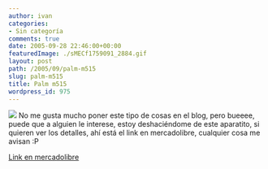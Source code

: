 ```yaml
---
author: ivan
categories:
- Sin categoría
comments: true
date: 2005-09-28 22:46:00+00:00
featuredImage: ./sMECf1759091_2884.gif
layout: post
path: /2005/09/palm-m515
slug: palm-m515
title: Palm m515
wordpress_id: 975
---
```


[![](https://www.mercadolibre.com.ec/jm/img?s=MEC&f=1759091_2884.jpg&v=P)](http://www.mercadolibre.com.ec/jm/img?s=MEC&f=1759091_2884.jpg&v=P)
No me gusta mucho poner este tipo de cosas en el blog, pero bueeee, puede que a alguien le interese, estoy deshaciéndome de este aparatito, si quieren ver los detalles, ahí está el link en mercadolibre, cualquier cosa me avisan :P

[Link en mercadolibre](https://articulo.mercadolibre.com.ec/MEC-1759091--_JM)

